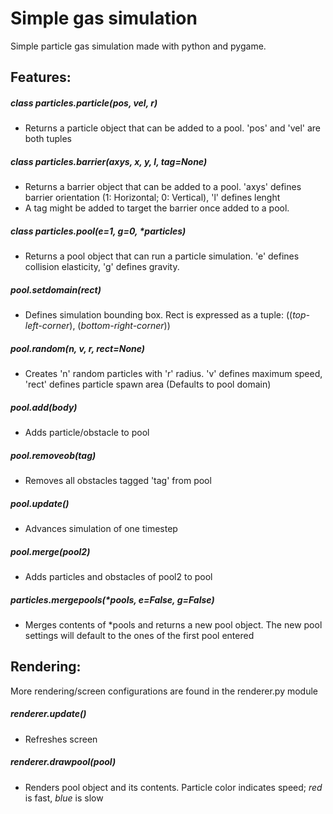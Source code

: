 # Simple gas simulation

Simple particle gas simulation made with python and pygame.  

## Features:
##### _class_ particles.particle(_pos, vel, r_)
  - Returns a particle object that can be added to a pool. 'pos' and 'vel' are both tuples
##### _class_ particles.barrier(_axys, x, y, l, tag=None_)
  - Returns a barrier object that can be added to a pool. 'axys' defines barrier orientation (1: Horizontal; 0: Vertical), 'l' defines lenght
  - A tag might be added to target the barrier once added to a pool.

##### _class_ particles.pool(_e=1, g=0, *particles_)
  - Returns a pool object that can run a particle simulation. 'e' defines collision elasticity, 'g' defines gravity.
##### pool.setdomain(_rect_)
  - Defines simulation bounding box. Rect is expressed as a tuple: ((_top-left-corner_), (_bottom-right-corner_))
##### pool.random(_n, v, r, rect=None_)
  - Creates 'n' random particles with 'r' radius. 'v' defines maximum speed, 'rect' defines particle spawn area (Defaults to pool domain)
##### pool.add(_body_)
  - Adds particle/obstacle to pool
##### pool.removeob(_tag_)
  - Removes all obstacles tagged 'tag' from pool
##### pool.update()
  - Advances simulation of one timestep
##### pool.merge(_pool2_)
  - Adds particles and obstacles of pool2 to pool

##### particles.mergepools(_*pools, e=False, g=False_)
  - Merges contents of *pools and returns a new pool object. The new pool settings will default to the ones of the first pool entered
  
## Rendering:
More rendering/screen configurations are found in the renderer.py module
##### renderer.update()
  - Refreshes screen
##### renderer.drawpool(_pool_)
  - Renders pool object and its contents. Particle color indicates speed; _red_ is fast, _blue_ is slow
